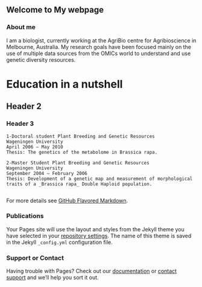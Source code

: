 ## Welcome to My webpage



### About me

I am a biologist, currently working at the AgriBio centre for Agribioscience in Melbourne, Australia. My research goals have been focused mainly on the use of multiple data sources from the OMICs world to understand and use genetic diversity resources. 
# Education in a nutshell
## Header 2
### Header 3

```
1-Doctoral student Plant Breeding and Genetic Resources
Wageningen University
April 2006 – May 2010
Thesis: The genetics of the metabolome in Brassica rapa.

2-Master Student Plant Breeding and Genetic Resources
Wageningen University
September 2004 – February 2006
Thesis: Development of a genetic map and measurement of morphological traits of a _Brassica rapa_ Double Haploid population.


```

For more details see [GitHub Flavored Markdown](https://guides.github.com/features/mastering-markdown/).

### Publications

Your Pages site will use the layout and styles from the Jekyll theme you have selected in your [repository settings](https://github.com/DPCscience/DPCscience.github.io/settings). The name of this theme is saved in the Jekyll `_config.yml` configuration file.

### Support or Contact

Having trouble with Pages? Check out our [documentation](https://help.github.com/categories/github-pages-basics/) or [contact support](https://github.com/contact) and we’ll help you sort it out.

